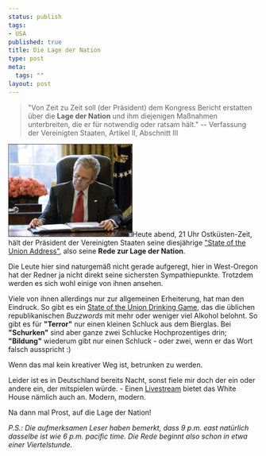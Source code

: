 ```yaml
--- 
status: publish
tags: 
- USA
published: true
title: Die Lage der Nation
type: post
meta: 
  tags: ""
layout: post
---
```

<blockquote>"Von Zeit zu Zeit soll (der Präsident) dem Kongress Bericht erstatten über die <strong>Lage der Nation</strong> und ihm diejenigen Maßnahmen unterbreiten, die er für notwendig oder ratsam hält." -- Verfassung der Vereinigten Staaten, Artikel II, Abschnitt III</blockquote>

<img src="/media/wp/20060131-bush.jpg" width="250" height="187" alt="Bush; Official White House picture, therefore in the public domain" title="Bush; Official White House picture, therefore in the public domain" class="alignright" />Heute abend, 21 Uhr Ostküsten-Zeit, hält der Präsident der Vereinigten Staaten seine diesjährige <a href="http://de.wikipedia.org/wiki/State_of_the_Union_Address">"State of the Union Address"</a>, also seine <strong>Rede zur Lage der Nation</strong>.

Die Leute hier sind naturgemäß nicht gerade aufgeregt, hier in West-Oregon hat der Redner ja nicht direkt seine sichersten Sympathiepunkte. Trotzdem werden es sich wohl einige von ihnen ansehen.

Viele von ihnen allerdings nur zur allgemeinen Erheiterung, hat man den Eindruck. So gibt es ein <a href="http://www.drinkinggame.us/">State of the Union Drinking Game</a>, das die üblichen republikanischen <em>Buzzwords</em> mit mehr oder weniger viel Alkohol belohnt. So gibt es für <strong>"Terror"</strong> nur einen kleinen Schluck aus dem Bierglas. Bei <strong>"Schurken"</strong> sind aber ganze zwei Schlucke Hochprozentiges drin; <strong>"Bildung"</strong> wiederum gibt nur einen Schluck - oder zwei, wenn er das Wort falsch ausspricht :)

Wenn das mal kein kreativer Weg ist, betrunken zu werden.

Leider ist es in Deutschland bereits Nacht, sonst fiele mir doch der ein oder andere ein, der mitspielen würde. - Einen <a href="http://www.whitehouse.gov/stateoftheunion/2006/index.html">Livestream</a> bietet das White House nämlich auch an. Modern, modern.

Na dann mal Prost, auf die Lage der Nation!

<em>P.S.: Die aufmerksamen Leser haben bemerkt, dass 9 p.m. east natürlich dasselbe ist wie 6 p.m. pacific time. Die Rede beginnt also schon in etwa einer Viertelstunde.</em>
